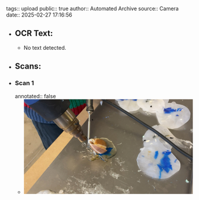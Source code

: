 tags:: upload
public:: true
author:: Automated Archive
source:: Camera
date:: 2025-02-27 17:16:56

- ## OCR Text:
	- No text detected.
- ## Scans:
- ### Scan 1
  annotated:: false
	- ![./assets/scans/2025-02-27T17-16-56-7745.jpg](./assets/scans/2025-02-27T17-16-56-7745.jpg)